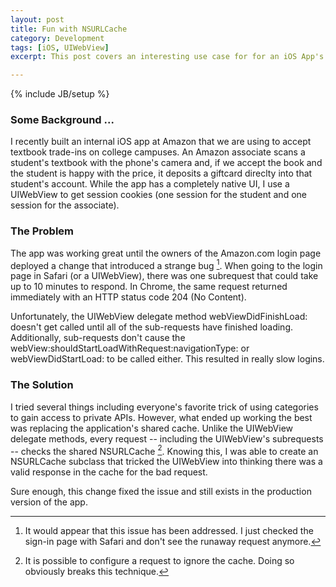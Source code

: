 ```yaml
---
layout: post
title: Fun with NSURLCache
category: Development
tags: [iOS, UIWebView]
excerpt: This post covers an interesting use case for for an iOS App's shared NSURLCache.  Specifically I discuss, using the cache to manipulate sub-requests of a UIWebView and how it help me work around a pretty big bug in one of my Apps.

---
```

{% include JB/setup %}

### Some Background ... ###

I recently built an internal iOS app at Amazon that we are using to accept textbook trade-ins on college campuses.  An Amazon associate scans a student's textbook with the phone's camera and, if we accept the book and the student is happy with the price, it deposits a giftcard direclty into that student's account.  While the app has a completely native UI, I use a UIWebView to get session cookies (one session for the student and one session for the associate).

### The Problem ###

The app was working great until the owners of the Amazon.com login page deployed a change that introduced a strange bug [^1].  When going to the login page in Safari (or a UIWebView), there was one subrequest that could take up to 10 minutes to respond.  In Chrome, the same request returned immediately with an HTTP status code 204 (No Content).  

Unfortunately, the UIWebView delegate method webViewDidFinishLoad: doesn't get called until all of the sub-requests have finished loading.  Additionally, sub-requests don't cause the webView:shouldStartLoadWithRequest:navigationType: or webViewDidStartLoad: to be called either.  This resulted in really slow logins.

### The Solution ###

I tried several things including everyone's favorite trick of using categories to gain access to private APIs.  However, what ended up working the best was replacing the application's shared cache.  Unlike the UIWebView delegate methods, every request -- including the UIWebView's subrequests -- checks the shared NSURLCache [^2].  Knowing this, I was able to create an NSURLCache subclass that tricked the UIWebView into thinking there was a valid response in the cache for the bad request.

<script src="https://gist.github.com/3036248.js?file=gistfile1.m">

</script>

Sure enough, this change fixed the issue and still exists in the production version of the app.

[^1]: It would appear that this issue has been addressed.  I just checked the sign-in page with Safari and don't see the runaway request anymore.

[^2]: It is possible to configure a request to ignore the cache.  Doing so obviously breaks this technique.
